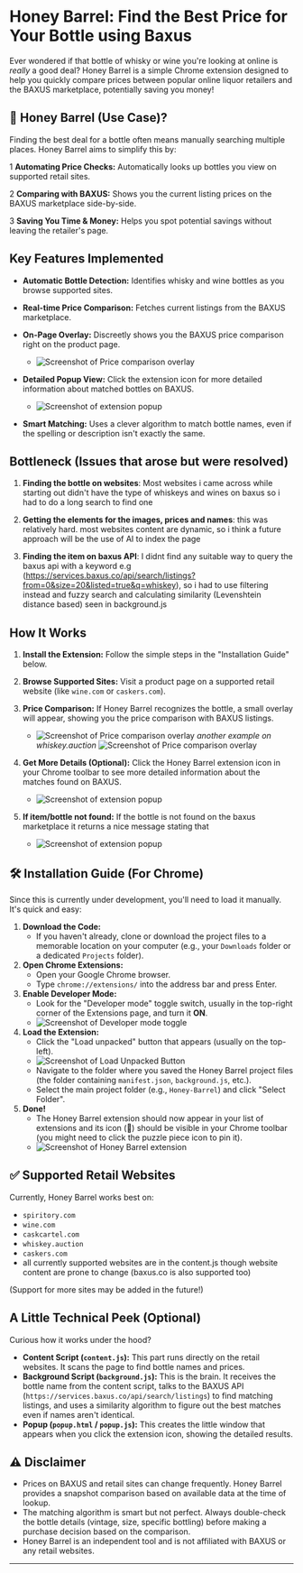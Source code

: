 # Honey Barrel: Find the Best Price for Your Bottle using Baxus

Ever wondered if that bottle of whisky or wine you're looking at online is *really* a good deal?
Honey Barrel is a simple Chrome extension designed to help you quickly compare prices between popular online liquor retailers and the BAXUS marketplace, potentially saving you money!


## 🤔 Honey Barrel (Use Case)?

Finding the best deal for a bottle often means manually searching multiple places. Honey Barrel aims to simplify this by:

1   **Automating Price Checks:** Automatically looks up bottles you view on supported retail sites.

2   **Comparing with BAXUS:** Shows you the current listing prices on the BAXUS marketplace side-by-side.

3   **Saving You Time & Money:** Helps you spot potential savings without leaving the retailer's page.

##  Key Features Implemented

*   **Automatic Bottle Detection:** Identifies whisky and wine bottles as you browse supported sites.

*   **Real-time Price Comparison:** Fetches current listings from the BAXUS marketplace.

*   **On-Page Overlay:** Discreetly shows you the BAXUS price comparison right on the product page.
    *   ![Screenshot of Price comparison overlay](screenshots/Screenshot-2025-04-24-135645.jpg)
*   **Detailed Popup View:** Click the extension icon for more detailed information about matched bottles on BAXUS.
    *   ![Screenshot of extension popup](screenshots/Screenshot-2025-04-24-135808.jpg)
*   **Smart Matching:** Uses a clever algorithm to match bottle names, even if the spelling or description isn't exactly the same.

## Bottleneck (Issues that arose but were resolved)

1. **Finding the bottle on websites**: Most websites i came across while starting out didn't have the type of whiskeys and wines on baxus so i had to do a long search to find one

2. **Getting the elements for the images, prices and names**: this was relatively hard. most websites content are dynamic, so i think a future approach will be the use of AI to index the page

3. **Finding the item on baxus API**: I didnt find any suitable way to query the baxus api with a keyword e.g (https://services.baxus.co/api/search/listings?from=0&size=20&listed=true&q=whiskey), so i had to use filtering instead and fuzzy search and calculating similarity (Levenshtein distance based) seen in background.js

## How It Works

1.  **Install the Extension:** Follow the simple steps in the "Installation Guide" below.
2.  **Browse Supported Sites:** Visit a product page on a supported retail website (like `wine.com` or `caskers.com`).
3.  **Price Comparison:** If Honey Barrel recognizes the bottle, a small overlay will appear, showing you the price comparison with BAXUS listings.
    *   ![Screenshot of Price comparison overlay](screenshots/Screenshot-2025-04-23-144303.jpg)
    *another example on whiskey.auction*
    ![Screenshot of Price comparison overlay](screenshots/Screenshot-2025-04-24-141508.jpg)
4.  **Get More Details (Optional):** Click the Honey Barrel extension icon in your Chrome toolbar to see more detailed information about the matches found on BAXUS.
    *   ![Screenshot of extension popup](screenshots/Screenshot-2025-04-23-144156.jpg)

5.  **If item/bottle not found:** If the bottle is not found on the baxus marketplace it returns a nice message stating that
    *   ![Screenshot of extension popup](screenshots/Screenshot-2025-04-23-152208.jpg)

## 🛠️ Installation Guide (For Chrome)

Since this is currently under development, you'll need to load it manually. It's quick and easy:

1.  **Download the Code:**
    *   If you haven't already, clone or download the project files to a memorable location on your computer (e.g., your `Downloads` folder or a dedicated `Projects` folder).
2.  **Open Chrome Extensions:**
    *   Open your Google Chrome browser.
    *   Type `chrome://extensions/` into the address bar and press Enter.
3.  **Enable Developer Mode:**
    *   Look for the "Developer mode" toggle switch, usually in the top-right corner of the Extensions page, and turn it **ON**.
    *   ![Screenshot of Developer mode toggle](screenshots/Screenshot-2025-04-23-222220.jpg)
4.  **Load the Extension:**
    *   Click the "Load unpacked" button that appears (usually on the top-left).
    *   ![Screenshot of Load Unpacked Button](screenshots/Screenshot-2025-04-23-153509.jpg)
    *   Navigate to the folder where you saved the Honey Barrel project files (the folder containing `manifest.json`, `background.js`, etc.).
    *   Select the main project folder (e.g., `Honey-Barrel`) and click "Select Folder".
5.  **Done!**
    *   The Honey Barrel extension should now appear in your list of extensions and its icon (🍯) should be visible in your Chrome toolbar (you might need to click the puzzle piece icon to pin it).
    *   ![Screenshot of Honey Barrel extension](screenshots/Screenshot-2025-04-23-222927.jpg)



## ✅ Supported Retail Websites

Currently, Honey Barrel works best on:

*   `spiritory.com`
*   `wine.com`
*   `caskcartel.com`
*   `whiskey.auction`
*   `caskers.com`
* all currently supported websites are in the content.js though website content are prone to change (baxus.co is also supported too)

(Support for more sites may be added in the future!)

## A Little Technical Peek (Optional)

Curious how it works under the hood?

*   **Content Script (`content.js`):** This part runs directly on the retail websites. It scans the page to find bottle names and prices.
*   **Background Script (`background.js`):** This is the brain. It receives the bottle name from the content script, talks to the BAXUS API (`https://services.baxus.co/api/search/listings`) to find matching listings, and uses a similarity algorithm to figure out the best matches even if names aren't identical.
*   **Popup (`popup.html` / `popup.js`):** This creates the little window that appears when you click the extension icon, showing the detailed results.

## ⚠️ Disclaimer

*   Prices on BAXUS and retail sites can change frequently. Honey Barrel provides a snapshot comparison based on available data at the time of lookup.
*   The matching algorithm is smart but not perfect. Always double-check the bottle details (vintage, size, specific bottling) before making a purchase decision based on the comparison.
*   Honey Barrel is an independent tool and is not affiliated with BAXUS or any retail websites.

---
